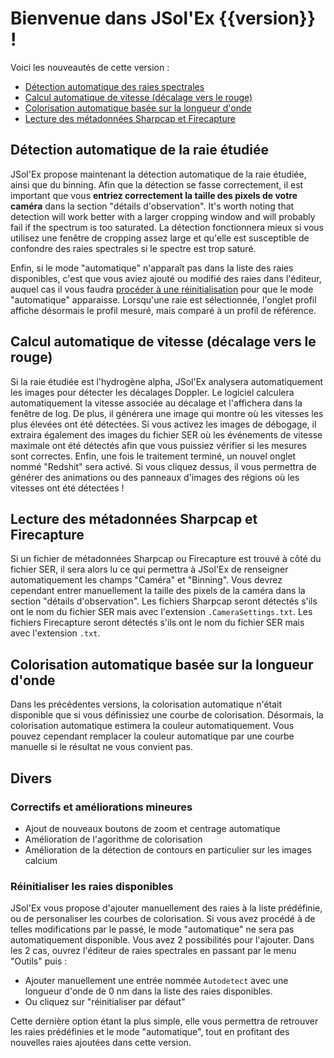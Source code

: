 # Bienvenue dans JSol'Ex {{version}} !

Voici les nouveautés de cette version :

- [Détection automatique des raies spectrales](#détection-automatique-de-la-raie-étudiée)
- [Calcul automatique de vitesse (décalage vers le rouge)](#calcul-automatique-de-vitesse-décalage-vers-le-rouge)
- [Colorisation automatique basée sur la longueur d'onde](#colorisaton-automatique-basée-sur-la-longueur-d-onde)
- [Lecture des métadonnées Sharpcap et Firecapture](#lecture-des-métadonnées-sharpcap-et-firecapture)

## Détection automatique de la raie étudiée

JSol'Ex propose maintenant la détection automatique de la raie étudiée, ainsi que du binning.
Afin que la détection se fasse correctement, il est important que vous **entriez correctement la taille des pixels de votre caméra** dans la section "détails d'observation".
It's worth noting that detection will work better with a larger cropping window and will probably fail if the spectrum is too saturated.
La détection fonctionnera mieux si vous utilisez une fenêtre de cropping assez large et qu'elle est susceptible de confondre des raies spectrales si le spectre est trop saturé.

Enfin, si le mode "automatique" n'apparaît pas dans la liste des raies disponibles, c'est que vous aviez ajouté ou modifié des raies dans l'éditeur, auquel cas il vous faudra [procéder à une réinitialisation](#réinitialiser-les-raies-disponibles) pour que le mode "automatique" apparaisse.
Lorsqu'une raie est sélectionnée, l'onglet profil affiche désormais le profil mesuré, mais comparé à un profil de référence.

## Calcul automatique de vitesse (décalage vers le rouge)

Si la raie étudiée est l'hydrogène alpha, JSol'Ex analysera automatiquement les images pour détecter les décalages Doppler.
Le logiciel calculera automatiquement la vitesse associée au décalage et l'affichera dans la fenêtre de log.
De plus, il générera une image qui montre où les vitesses les plus élevées ont été détectées.
Si vous activez les images de débogage, il extraira également des images du fichier SER où les événements de vitesse maximale ont été détectés afin que vous puissiez vérifier si les mesures sont correctes.
Enfin, une fois le traitement terminé, un nouvel onglet nommé "Redshit" sera activé.
Si vous cliquez dessus, il vous permettra de générer des animations ou des panneaux d'images des régions où les vitesses ont été détectées !

## Lecture des métadonnées Sharpcap et Firecapture

Si un fichier de métadonnées Sharpcap ou Firecapture est trouvé à côté du fichier SER, il sera alors lu ce qui permettra à JSol'Ex de renseigner automatiquement les champs "Caméra" et "Binning".
Vous devrez cependant entrer manuellement la taille des pixels de la caméra dans la section "détails d'observation".
Les fichiers Sharpcap seront détectés s'ils ont le nom du fichier SER mais avec l'extension `.CameraSettings.txt`.
Les fichiers Firecapture seront détectés s'ils ont le nom du fichier SER mais avec l'extension `.txt`.

## Colorisation automatique basée sur la longueur d'onde

Dans les précédentes versions, la colorisation automatique n'était disponible que si vous définissiez une courbe de colorisation.
Désormais, la colorisation automatique estimera la couleur automatiquement.
Vous pouvez cependant remplacer la couleur automatique par une courbe manuelle si le résultat ne vous convient pas.

## Divers
### Correctifs et améliorations mineures

- Ajout de nouveaux boutons de zoom et centrage automatique
- Amélioration de l'agorithme de colorisation
- Amélioration de la détection de contours en particulier sur les images calcium

### Réinitialiser les raies disponibles

JSol'Ex vous propose d'ajouter manuellement des raies à la liste prédéfinie, ou de personaliser les courbes de colorisation.
Si vous avez procédé à de telles modifications par le passé, le mode "automatique" ne sera pas automatiquement disponible.
Vous avez 2 possibilités pour l'ajouter. Dans les 2 cas, ouvrez l'éditeur de raies spectrales en passant par le menu "Outils" puis :

- Ajouter manuellement une entrée nommée `Autodetect` avec une longueur d'onde de 0 nm dans la liste des raies disponibles.
- Ou cliquez sur "réinitialiser par défaut"

Cette dernière option étant la plus simple, elle vous permettra de retrouver les raies prédéfinies et le mode "automatique", tout en profitant des nouvelles raies ajoutées dans cette version.
